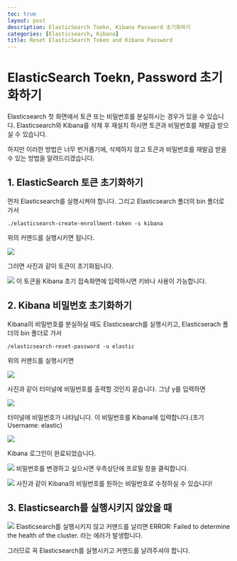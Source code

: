 ```yaml
---
toc: true
layout: post
description: ElasticSearch Toekn, Kibana Password 초기화하기
categories: [Elasticsearch, Kibana]
title: Reset ElasticSearch Token and Kibana Password
---
```


# ElasticSearch Toekn, Password 초기화하기

Elasticsearch 첫 화면에서 토큰 또는 비밀번호를 분실하시는 경우가 있을 수 있습니다.
Elasticsearch와 Kibana를 삭제 후 재설치 하시면
토큰과 비밀번호를 재발급 받으실 수 있습니다.

하지만 이러한 방법은 너무 번거롭기에, 삭제하지 않고
토큰과 비밀번호를 재발급 받을 수 있는 방법을 알려드리겠습니다.

## 1. ElasticSearch 토큰 초기화하기

먼저 Elasticsearch를 실행시켜야 합니다.
그리고 Elasticsearch 폴더의 bin 폴더로 가서

```shell
./elasticsearch-create-enrollment-token -s kibana
```

위의 커맨드를 실행시키면 됩니다.

![]({{site.baseurl}}/images/token1.PNG)

그러면 사진과 같이 토큰이 초기화됩니다.

![]({{site.baseurl}}/images/inter6.PNG)
이 토큰을 Kibana 초기 접속화면에 입력하시면 키바나 사용이 가능합니다.

## 2. Kibana 비밀번호 초기화하기

Kibana의 비밀번호를 분실하실 때도
Elasticsearch를 실행시키고, Elasticserach 폴더의
bin 폴더로 가서

```
/elasticsearch-reset-password -u elastic
```

위의 커맨드를 실행시키면

![]({{site.baseurl}}/images/token2.PNG)

사진과 같이 터미널에 비밀번호를 출력할 것인지 묻습니다.
그냥 y를 입력하면

![]({{site.baseurl}}/images/token3.PNG)

터미널에 비밀번호가 나타납니다.
이 비밀번호를 Kibana에 입력합니다.(초기 Username: elastic)

![]({{site.baseurl}}/images/token5.PNG)

Kibana 로그인이 완료되었습니다.

![]({{site.baseurl}}/images/token6.PNG)
비밀번호를 변경하고 싶으시면 우측상단에 프로필 창을 클릭합니다.

![]({{site.baseurl}}/images/token7.PNG)
사진과 같이 Kibana의 비밀번호를 원하는 비밀번호로 수정하실 수 있습니다!

## 3. Elasticsearch를 실행시키지 않았을 때

![]({{site.baseurl}}/images/token8.PNG)
Elasticsearch를 실행시키지 않고 커맨드를 날리면
ERROR: Failed to determine the health of the cluster. 라는 에러가 발생합니다.

그러므로 꼭 Elasticsearch를 실행시키고 커맨드를 날려주셔야 합니다.
